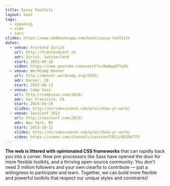 ```yaml
---
title: Sassy Toolkits
layout: base
tags:
  - speaking
  - code
  - sass
slides: https://www.oddbooksapp.com/book/sassy-toolkits
dates:
  - venue: Frontend Zurich
    url: http://frontendconf.ch
    adr: Zurich, Switzerland
    start: 2015-08-28
    video: https://www.youtube.com/watch?v=9w0pgUTYy5k
  - venue: WordCamp Denver
    url: http://denver.wordcamp.org/2015/
    adr: Denver, CO
    start: 2015-06-13
  - venue: Camp Sass
    url: http://campsass.com/2014/
    adr: San Francisco, CA
    start: 2014-04-19
    slides: http://miriamsuzanne.com/pres/show-yr-work/
  - venue: SassConf 2013
    url: http://sassconf.com/2013/
    adr: New York, NY
    start: 2013-10-12
    slides: http://miriamsuzanne.com/pres/show-yr-work/
    video: https://vimeo.com/channels/sassconf2013/86306775
---
```


**The web is littered with opinionated CSS frameworks**
that can rapidly back you into a corner.
Now pre-processors like Sass
have opened the door for more flexible toolkits,
and a thriving open-source community.
You don't need 3 million followers
and your own clearfix to contribute —
just a willingness to participate and learn.
Together, we can build more flexible and powerful toolkits
that respect our unique styles and constraints!
